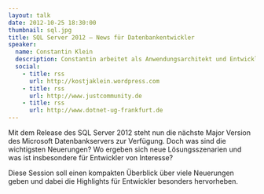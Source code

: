 ```yaml
---
layout: talk
date: 2012-10-25 18:30:00
thumbnail: sql.jpg
title: SQL Server 2012 – News für Datenbankentwickler
speaker:
  name: Constantin Klein
  description: Constantin arbeitet als Anwendungsarchitekt und Entwickler bei der Freudenberg Forschungsdienste KG. Dort beschäftigt er sich hauptsächlich mit dem Design und der Entwicklung von Web-Informationssystemen und Datenbanken. Seit seinem Studium der Wirtschaftsinformatik gilt sein besonderes Interesse darüber hinaus allen aktuellen Themen im Microsoft .NET Umfeld, insbesondere aber dem Thema Softwarearchitektur. Er ist MCSD, MCITP Database Developer und MCPD Web + Enterprise Application Developer. 2010, 2011 und 2012 wurde er von Microsoft zum Most Valuable Professional (MVP) für SQL Server ernannt.
  social:
    - title: rss
      url: http://kostjaklein.wordpress.com
    - title: rss
      url: http://www.justcommunity.de
    - title: rss
      url: http://www.dotnet-ug-frankfurt.de
---
```

Mit dem Release des SQL Server 2012 steht nun die nächste Major Version des Microsoft Datenbankservers zur Verfügung. Doch was sind die wichtigsten Neuerungen? Wo ergeben sich neue Lösungsszenarien und was ist insbesondere für Entwickler von Interesse? 

Diese Session soll einen kompakten Überblick über viele Neuerungen geben und dabei die Highlights für Entwickler besonders hervorheben.